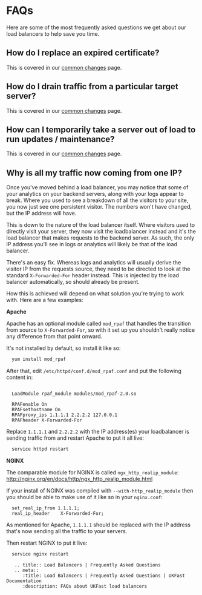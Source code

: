 # FAQs

Here are some of the most frequently asked questions we get about our load balancers to help save you time.

## How do I replace an expired certificate?

This is covered in our [common changes](/network/load-balancers-v2/common-changes.html#replacing-an-expired-ssl-certificate) page.

## How do I drain traffic from a particular target server?

This is covered in our [common changes](/network/load-balancers-v2/common-changes.html#drain-traffic-from-a-particular-target-server) page.

## How can I temporarily take a server out of load to run updates / maintenance?

This is covered in our [common changes](/network/load-balancers-v2/common-changes.html#temporarily-remove-a-target-server-from-behind-the-load-balancer) page.

## Why is all my traffic now coming from one IP?

Once you've moved behind a load balancer, you may notice that some of your analytics on your backend servers, along with your logs appear to break. Where you used to see a breakdown of all the visitors to your site, you now just see one persistent visitor. The numbers won't have changed, but the IP address will have.

This is down to the nature of the load balancer itself. Where visitors used to directly visit your server, they now visit the loadbalancer instead and it's the load balancer that makes requests to the backend server. As such, the only IP address you'll see in logs or analytics will likely be that of the load balancer.

There's an easy fix. Whereas logs and analytics will usually derive the visitor IP from the requests source, they need to be directed to look at the standard `X-Forwarded-For` header instead. This is injected by the load balancer automatically, so should already be present.

How this is achieved will depend on what solution you're trying to work with. Here are a few examples:

**Apache**

Apache has an optional module called `mod_rpaf` that handles the transition from source to `X-Forwarded-For`, so with it set up you shouldn't really notice any difference from that point onward.

It's not installed by default, so install it like so:

```bash
  yum install mod_rpaf
```

After that, edit `/etc/httpd/conf.d/mod_rpaf.conf` and put the following content in:

```apacheconf

  LoadModule rpaf_module modules/mod_rpaf-2.0.so

  RPAFenable On
  RPAFsethostname On
  RPAFproxy_ips 1.1.1.1 2.2.2.2 127.0.0.1
  RPAFheader X-Forwarded-For
```

Replace `1.1.1.1` and `2.2.2.2` with the IP address(es) your loadbalancer is sending traffic from and restart Apache to put it all live:

```bash
  service httpd restart
```

**NGINX**

The comparable module for NGINX is called `ngx_http_realip_module`: <http://nginx.org/en/docs/http/ngx_http_realip_module.html>

If your install of NGINX was compiled with `--with-http_realip_module` then you should be able to make use of it like so in your `nginx.conf`:

```nginx
  set_real_ip_from 1.1.1.1;
  real_ip_header    X-Forwarded-For;
```

As mentioned for Apache, `1.1.1.1` should be replaced with the IP address that's now sending all the traffic to your servers.

Then restart NGINX to put it live:

```bash
  service nginx restart
```

```eval_rst
   .. title:: Load Balancers | Frequently Asked Questions
   .. meta::
      :title: Load Balancers | Frequently Asked Questions | UKFast Documentation
      :description: FAQs about UKFast load balancers
```
